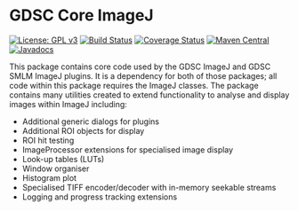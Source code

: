 GDSC Core ImageJ
================

[![License: GPL v3](https://img.shields.io/badge/License-GPLv3-blue.svg)](https://www.gnu.org/licenses/gpl-3.0)
[![Build Status](https://travis-ci.com/aherbert/gdsc-core.svg?branch=master)](https://travis-ci.com/aherbert/gdsc-core)
[![Coverage Status](https://coveralls.io/repos/github/aherbert/gdsc-core/badge.svg?branch=master)](https://coveralls.io/github/aherbert/gdsc-core?branch=master)
[![Maven Central](https://maven-badges.herokuapp.com/maven-central/uk.ac.sussex.gdsc/gdsc-core-ij/badge.svg)](https://maven-badges.herokuapp.com/maven-central/uk.ac.sussex.gdsc/gdsc-core-ij/)
[![Javadocs](https://javadoc.io/badge2/uk.ac.sussex.gdsc/gdsc-core-ij/javadoc.svg)](https://javadoc.io/doc/uk.ac.sussex.gdsc/gdsc-core-ij)

This package contains core code used by the GDSC ImageJ and GDSC SMLM ImageJ
plugins. It is a dependency for both of those packages; all code within this
package requires the ImageJ classes. The package contains
many utilities created to extend functionality to analyse and display images
within ImageJ including:

- Additional generic dialogs for plugins
- Additional ROI objects for display
- ROI hit testing
- ImageProcessor extensions for specialised image display
- Look-up tables (LUTs)
- Window organiser
- Histogram plot
- Specialised TIFF encoder/decoder with in-memory seekable streams
- Logging and progress tracking extensions

